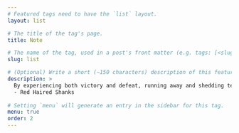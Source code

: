 ```yaml
---
# Featured tags need to have the `list` layout.
layout: list

# The title of the tag's page.
title: Note

# The name of the tag, used in a post's front matter (e.g. tags: [<slug>]).
slug: list

# (Optional) Write a short (~150 characters) description of this featured tag.
description: >
  By experiencing both victory and defeat, running away and shedding tears, a man will become a man. It's okay to cry, but you have to move on.
  - Red Haired Shanks
  
# Setting `menu` will generate an entry in the sidebar for this tag.
menu: true
order: 2
---
```

